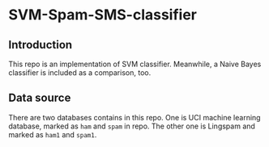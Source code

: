 # SVM-Spam-SMS-classifier

## Introduction
This repo is an implementation of SVM classifier. Meanwhile, a Naive Bayes classifier is included as a comparison, too. 

## Data source
There are two databases contains in this repo. One is UCI machine learning database, marked as `ham` and `spam` in repo. The other one is Lingspam and marked as `ham1` and `spam1`.
